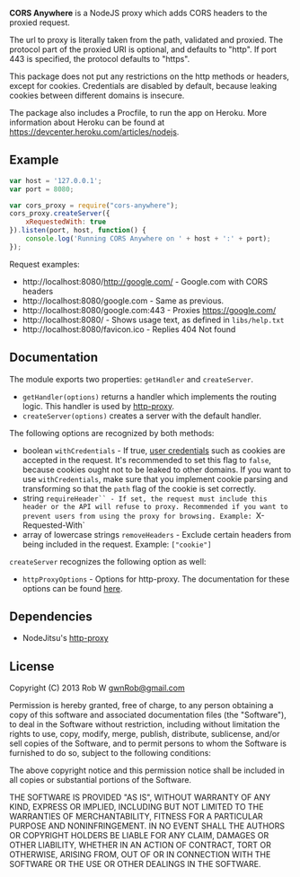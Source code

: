 **CORS Anywhere** is a NodeJS proxy which adds CORS headers to the proxied request.

The url to proxy is literally taken from the path, validated and proxied. The protocol
part of the proxied URI is optional, and defaults to "http". If port 443 is specified,
the protocol defaults to "https".

This package does not put any restrictions on the http methods or headers, except for
cookies. Credentials are disabled by default, because leaking cookies between different
domains is insecure.

The package also includes a Procfile, to run the app on Heroku. More information about
Heroku can be found at https://devcenter.heroku.com/articles/nodejs.

## Example

```javascript
var host = '127.0.0.1';
var port = 8080;

var cors_proxy = require("cors-anywhere");
cors_proxy.createServer({
    xRequestedWith: true
}).listen(port, host, function() {
    console.log('Running CORS Anywhere on ' + host + ':' + port);
});
```
Request examples:

* http://localhost:8080/http://google.com/ - Google.com with CORS headers
* http://localhost:8080/google.com - Same as previous.
* http://localhost:8080/google.com:443 - Proxies https://google.com/
* http://localhost:8080/ - Shows usage text, as defined in `libs/help.txt`
* http://localhost:8080/favicon.ico - Replies 404 Not found


## Documentation

The module exports two properties: `getHandler` and `createServer`.

* `getHandler(options)` returns a handler which implements the routing logic.
  This handler is used by [http-proxy](https://github.com/nodejitsu/node-http-proxy).
* `createServer(options)` creates a server with the default handler.

The following options are recognized by both methods:
* boolean `withCredentials` - If true, [user credentials](http://www.w3.org/TR/cors/#user-credentials)
  such as cookies are accepted in the request. It's recommended to set this flag to `false`, because
  cookies ought not to be leaked to other domains. If you want to use `withCredentials`, make sure that
  you implement cookie parsing and transforming so that the `path` flag of the cookie is set correctly.
* string `requireHeader`` - If set, the request must include this header or the API will refuse to proxy.
  Recommended if you want to prevent users from using the proxy for browsing. Example: `X-Requested-With`
* array of lowercase strings `removeHeaders` - Exclude certain headers from being included in the request.
  Example: `["cookie"]`

`createServer` recognizes the following option as well:

* `httpProxyOptions` - Options for http-proxy. The documentation for these options can be found [here](https://github.com/nodejitsu/node-http-proxy#options).


## Dependencies

- NodeJitsu's [http-proxy](https://github.com/nodejitsu/node-http-proxy)


## License

Copyright (C) 2013 Rob W <gwnRob@gmail.com>

Permission is hereby granted, free of charge, to any person obtaining a copy of
this software and associated documentation files (the "Software"), to deal in
the Software without restriction, including without limitation the rights to
use, copy, modify, merge, publish, distribute, sublicense, and/or sell copies
of the Software, and to permit persons to whom the Software is furnished to do
so, subject to the following conditions:

The above copyright notice and this permission notice shall be included in all
copies or substantial portions of the Software.

THE SOFTWARE IS PROVIDED "AS IS", WITHOUT WARRANTY OF ANY KIND, EXPRESS OR
IMPLIED, INCLUDING BUT NOT LIMITED TO THE WARRANTIES OF MERCHANTABILITY,
FITNESS FOR A PARTICULAR PURPOSE AND NONINFRINGEMENT. IN NO EVENT SHALL THE
AUTHORS OR COPYRIGHT HOLDERS BE LIABLE FOR ANY CLAIM, DAMAGES OR OTHER
LIABILITY, WHETHER IN AN ACTION OF CONTRACT, TORT OR OTHERWISE, ARISING FROM,
OUT OF OR IN CONNECTION WITH THE SOFTWARE OR THE USE OR OTHER DEALINGS IN THE
SOFTWARE.
